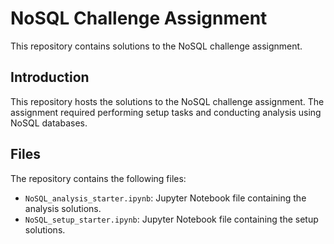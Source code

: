 # NoSQL Challenge Assignment

This repository contains solutions to the NoSQL challenge assignment.


## Introduction

This repository hosts the solutions to the NoSQL challenge assignment. The assignment required performing setup tasks and conducting analysis using NoSQL databases.

## Files

The repository contains the following files:

- `NoSQL_analysis_starter.ipynb`: Jupyter Notebook file containing the analysis solutions.
- `NoSQL_setup_starter.ipynb`: Jupyter Notebook file containing the setup solutions.
